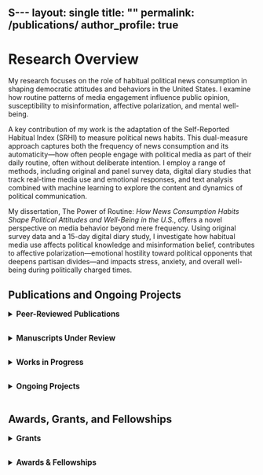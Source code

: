 S---
layout: single
title: ""
permalink: /publications/
author_profile: true
---

# Research Overview

My research focuses on the role of habitual political news consumption in shaping democratic attitudes and behaviors in the United States. I examine how routine patterns of media engagement influence public opinion, susceptibility to misinformation, affective polarization, and mental well-being.

A key contribution of my work is the adaptation of the Self-Reported Habitual Index (SRHI) to measure political news habits. This dual-measure approach captures both the frequency of news consumption and its automaticity—how often people engage with political media as part of their daily routine, often without deliberate intention. I employ a range of methods, including original and panel survey data, digital diary studies that track real-time media use and emotional responses, and text analysis combined with machine learning to explore the content and dynamics of political communication.

My dissertation, The Power of Routine: _How News Consumption Habits Shape Political Attitudes and Well-Being in the U.S._, offers a novel perspective on media behavior beyond mere frequency. Using original survey data and a 15-day digital diary study, I investigate how habitual media use affects political knowledge and misinformation belief, contributes to affective polarization—emotional hostility toward political opponents that deepens partisan divides—and impacts stress, anxiety, and overall well-being during politically charged times.

<style>
  details ul {
    margin-top: 10px;
    padding-left: 20px;
  }
  details li {
    margin-bottom: 8px;
    line-height: 1.6;
  }
  details p {
    margin-bottom: 12px;
    line-height: 1.6;
  }
  details summary {
    font-size: 1.1em;
    cursor: pointer;
    margin-top: 15px;
    margin-bottom: 15px;
  }
</style>

## Publications and Ongoing Projects

<details>
  <summary><strong>Peer-Reviewed Publications</strong></summary>
  <ul>
    <li><strong>Binici, Simal</strong>, Choi, J., Mitchell, S.M., and Pizzi, E. (2025). “A Text Analysis of News Media Framing of Government Response to the 2023 Türkiye–Syria Earthquake.” <em>Journal of Contingencies and Crisis Management.</em> <a href="https://doi.org/10.1111/1468-5973.70023">https://doi.org/10.1111/1468-5973.70023</a></li>
  </ul>
</details>

<details>
  <summary><strong>Manuscripts Under Review</strong></summary>
  <ul>
    <li><strong>Gerot, Simal.</strong> “How We Watch and What We Align With: A Dual Measure of Political News Habits.”</li>
    <li><strong>Gerot, Simal.</strong> “Everyday News Habits and Civic Competence: A Typological Approach.”</li>
    <li><strong>Gerot, Simal.</strong> “Habit, Identity, and Cognitive Vulnerability: Alignment Profiles and Susceptibility to Distorted Political Beliefs.”</li>
    <li><strong>Gerot, Simal</strong>, Caroline Tolbert, and Melissa Tully. “Filtering the Influence of Social Media: Increased (Decreased) Political Knowledge for Social Groups in the U.S.”</li>
    <li><strong>Gerot, Simal</strong> and Caroline Tolbert. “Evaluating the Online Processing Model Using the Washington Post’s Fact-Checking Database of Trump’s Misleading Claims.”</li>
    <li><strong>Gerot, Simal.</strong> “News, on Repeat: Examining the Relationship Between Habitual Media Use and Affective Polarization.”</li>
  </ul>
</details>

<details>
  <summary><strong>Works in Progress</strong></summary>
  <ul>
    <li><strong>Gerot, Simal.</strong> “When the News Becomes Habit: The Emotional Toll of Political News.”</li>
    <li><strong>Gerot, Simal.</strong> “Keeping Up with News: The Impact of News Valence and Media Habits on Mental Health.”</li>
    <li><strong>Gerot, Simal</strong> and Julianna Pacheco. “Battling the Pandemic: Governors as Heads of State and COVID-19 Rhetoric – A Text Analysis Approach.”</li>
    <li><strong>Gerot, Simal.</strong> “American Society Revisited: A Bayesian Belief Network Approach to Egalitarianism, Moral Traditionalism, and Ideology in a Hyperpolarized Era.”</li>
    <li><strong>Gerot, Simal.</strong> “A New Menu of Choice? Social Media as a Regime-Serving Apparatus in Competitive Authoritarian Regimes.”</li>
  </ul>
</details>

<details>
  <summary><strong>Ongoing Projects</strong></summary>
  <p style="margin-top: 15px;"><em>News Habits and Emotional Well-Being: Investigating Political News Consumption and Mental Health.</em></p>
  <p style="margin-top: 10px;">A 15-day digital diary study exploring how habitual political news consumption impacts stress, anxiety, and emotional well-being. This project is supported by multiple research grants and is currently in progress.</p>
</details>

## Awards, Grants, and Fellowships

<details>
  <summary><strong>Grants</strong></summary>
  <ul>
    <li><strong>External:</strong> American Political Science Association/NSF, Doctoral Dissertation Research Improvement Grant. “News Habits and Emotional Well-Being: Investigating Political News Consumption and Mental Health.” PI: Simal Gerot (Nominal PI: Julianna Pacheco), 2025–2026. $14,749.</li>
    <li><strong>External:</strong> American Political Science Association, Conference Travel Grant, 2025. $1,000.</li>
    <li><strong>Internal:</strong> Graduate & Professional Student Government Research Grant, University of Iowa, 2025. $950.</li>
    <li><strong>Internal:</strong> Departmental Research Grant, University of Iowa, 2025. $1,000.</li>
    <li><strong>Internal:</strong> Departmental Conference Travel Grants, University of Iowa, 2020–2025.</li>
  </ul>
</details>

<details>
  <summary><strong>Awards & Fellowships</strong></summary>
  <ul>
    <li>Outstanding Teaching Assistant Award, Council on Teaching, University of Iowa, 2025</li>
    <li>CLAS Dissertation Writing Fellowship, University of Iowa, 2025</li>
    <li>Post-Comprehensive Research Fellowship, Graduate College, University of Iowa, 2025</li>
    <li>Lowenberg and Mans Scholarship, University of Iowa, 2024</li>
  </ul>
</details>
